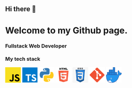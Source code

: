 ## Hi there 👋

# Welcome to my Github page.

### Fullstack Web Developer

### My tech stack

<img src="/img/js.png" alt="js" width="50" height="50"/> <img src="/img/typescript.png" alt="typescript" width="50" height="50"/> <img src="/img/python.png" alt="python" width="50" height="50"/> <img src="/img/html.png" alt="html" width="50" height="50"/> <img src="/img/css.png" alt="css" width="50" height="50"/> <img src="/img/git.png" alt="git" width="50" height="50"/> <img src="/img/docker.png" alt="docker" width="50" height="50"/>

<!--
**john9384/john9384** is a ✨ _special_ ✨ repository because its `README.md` (this file) appears on your GitHub profile.

Here are some ideas to get you started:

- 🔭 I’m currently working on ...
- 🌱 I’m currently learning ...
- 👯 I’m looking to collaborate on ...
- 🤔 I’m looking for help with ...
- 💬 Ask me about ...
- 📫 How to reach me: ...
- 😄 Pronouns: ...
- ⚡ Fun fact: ...
-->
